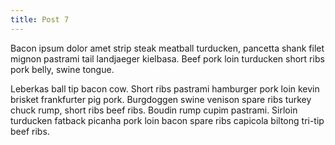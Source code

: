 ```yaml
---
title: Post 7
---
```


Bacon ipsum dolor amet strip steak meatball turducken, pancetta shank filet mignon pastrami tail landjaeger kielbasa. Beef pork loin turducken short ribs pork belly, swine tongue.

Leberkas ball tip bacon cow. Short ribs pastrami hamburger pork loin kevin brisket frankfurter pig pork. Burgdoggen swine venison spare ribs turkey chuck rump, short ribs beef ribs. Boudin rump cupim pastrami. Sirloin turducken fatback picanha pork loin bacon spare ribs capicola biltong tri-tip beef ribs.
